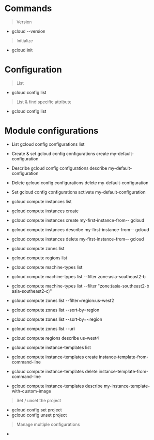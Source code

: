# Commands

> Version
- gcloud --version

> Initialize
- gcloud init

# Configuration
> List
- gcloud config list

> List & find specific attribute
- gcloud config list <Attribute>

# Module configurations
- List
gcloud config configurations list

- Create & set
gcloud config configurations create my-default-configuration

- Describe
gcloud config configurations describe my-default-configuration

- Delete
gcloud config configurations delete my-default-configuration

- Set
gcloud config configurations activate my-default-configuration



- gcloud compute instances list
- gcloud compute instances create
- gcloud compute instances create my-first-instance-from-- gcloud
- gcloud compute instances describe my-first-instance-from-- gcloud
- gcloud compute instances delete my-first-instance-from-- gcloud
- gcloud compute zones list
- gcloud compute regions list
- gcloud compute machine-types list
 
- gcloud compute machine-types list --filter zone:asia-southeast2-b
- gcloud compute machine-types list --filter "zone:(asia-southeast2-b asia-southeast2-c)"
- gcloud compute zones list --filter=region:us-west2
- gcloud compute zones list --sort-by=region
- gcloud compute zones list --sort-by=~region
- gcloud compute zones list --uri
- gcloud compute regions describe us-west4
 
- gcloud compute instance-templates list
- gcloud compute instance-templates create instance-template-from-command-line
- gcloud compute instance-templates delete instance-template-from-command-line
- gcloud compute instance-templates describe my-instance-template-with-custom-image

> Set / unset the project
- gcloud config set project <PROJECT>
- gcloud config unset project <PROJECT>


> Manage multiple configurations
- 
